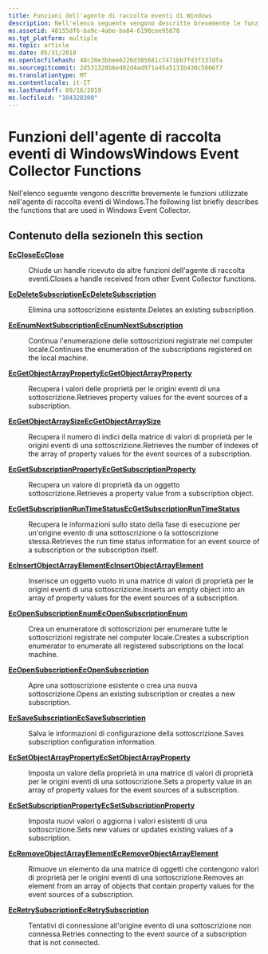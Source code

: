 ```yaml
---
title: Funzioni dell'agente di raccolta eventi di Windows
description: Nell'elenco seguente vengono descritte brevemente le funzioni utilizzate nell'agente di raccolta eventi di Windows.
ms.assetid: 48155df6-ba9c-4abe-ba84-6190cee95878
ms.tgt_platform: multiple
ms.topic: article
ms.date: 05/31/2018
ms.openlocfilehash: 48c20e3bbee6226d385681c7471bb7fd3f337dfa
ms.sourcegitcommit: 2d531328b6ed82d4ad971a45a5131b430c5866f7
ms.translationtype: MT
ms.contentlocale: it-IT
ms.lasthandoff: 09/16/2019
ms.locfileid: "104328300"
---
```

# <a name="windows-event-collector-functions"></a><span data-ttu-id="06b34-103">Funzioni dell'agente di raccolta eventi di Windows</span><span class="sxs-lookup"><span data-stu-id="06b34-103">Windows Event Collector Functions</span></span>

<span data-ttu-id="06b34-104">Nell'elenco seguente vengono descritte brevemente le funzioni utilizzate nell'agente di raccolta eventi di Windows.</span><span class="sxs-lookup"><span data-stu-id="06b34-104">The following list briefly describes the functions that are used in Windows Event Collector.</span></span>

## <a name="in-this-section"></a><span data-ttu-id="06b34-105">Contenuto della sezione</span><span class="sxs-lookup"><span data-stu-id="06b34-105">In this section</span></span>

<dl> <dt>

[<span data-ttu-id="06b34-106">**EcClose**</span><span class="sxs-lookup"><span data-stu-id="06b34-106">**EcClose**</span></span>](/windows/desktop/api/Evcoll/nf-evcoll-ecclose)
</dt> <dd>

<span data-ttu-id="06b34-107">Chiude un handle ricevuto da altre funzioni dell'agente di raccolta eventi.</span><span class="sxs-lookup"><span data-stu-id="06b34-107">Closes a handle received from other Event Collector functions.</span></span>

</dd> <dt>

[<span data-ttu-id="06b34-108">**EcDeleteSubscription**</span><span class="sxs-lookup"><span data-stu-id="06b34-108">**EcDeleteSubscription**</span></span>](/windows/desktop/api/Evcoll/nf-evcoll-ecdeletesubscription)
</dt> <dd>

<span data-ttu-id="06b34-109">Elimina una sottoscrizione esistente.</span><span class="sxs-lookup"><span data-stu-id="06b34-109">Deletes an existing subscription.</span></span>

</dd> <dt>

[<span data-ttu-id="06b34-110">**EcEnumNextSubscription**</span><span class="sxs-lookup"><span data-stu-id="06b34-110">**EcEnumNextSubscription**</span></span>](/windows/desktop/api/Evcoll/nf-evcoll-ecenumnextsubscription)
</dt> <dd>

<span data-ttu-id="06b34-111">Continua l'enumerazione delle sottoscrizioni registrate nel computer locale.</span><span class="sxs-lookup"><span data-stu-id="06b34-111">Continues the enumeration of the subscriptions registered on the local machine.</span></span>

</dd> <dt>

[<span data-ttu-id="06b34-112">**EcGetObjectArrayProperty**</span><span class="sxs-lookup"><span data-stu-id="06b34-112">**EcGetObjectArrayProperty**</span></span>](/windows/desktop/api/Evcoll/nf-evcoll-ecgetobjectarrayproperty)
</dt> <dd>

<span data-ttu-id="06b34-113">Recupera i valori delle proprietà per le origini eventi di una sottoscrizione.</span><span class="sxs-lookup"><span data-stu-id="06b34-113">Retrieves property values for the event sources of a subscription.</span></span>

</dd> <dt>

[<span data-ttu-id="06b34-114">**EcGetObjectArraySize**</span><span class="sxs-lookup"><span data-stu-id="06b34-114">**EcGetObjectArraySize**</span></span>](/windows/desktop/api/Evcoll/nf-evcoll-ecgetobjectarraysize)
</dt> <dd>

<span data-ttu-id="06b34-115">Recupera il numero di indici della matrice di valori di proprietà per le origini eventi di una sottoscrizione.</span><span class="sxs-lookup"><span data-stu-id="06b34-115">Retrieves the number of indexes of the array of property values for the event sources of a subscription.</span></span>

</dd> <dt>

[<span data-ttu-id="06b34-116">**EcGetSubscriptionProperty**</span><span class="sxs-lookup"><span data-stu-id="06b34-116">**EcGetSubscriptionProperty**</span></span>](/windows/desktop/api/Evcoll/nf-evcoll-ecgetsubscriptionproperty)
</dt> <dd>

<span data-ttu-id="06b34-117">Recupera un valore di proprietà da un oggetto sottoscrizione.</span><span class="sxs-lookup"><span data-stu-id="06b34-117">Retrieves a property value from a subscription object.</span></span>

</dd> <dt>

[<span data-ttu-id="06b34-118">**EcGetSubscriptionRunTimeStatus**</span><span class="sxs-lookup"><span data-stu-id="06b34-118">**EcGetSubscriptionRunTimeStatus**</span></span>](/windows/desktop/api/Evcoll/nf-evcoll-ecgetsubscriptionruntimestatus)
</dt> <dd>

<span data-ttu-id="06b34-119">Recupera le informazioni sullo stato della fase di esecuzione per un'origine evento di una sottoscrizione o la sottoscrizione stessa.</span><span class="sxs-lookup"><span data-stu-id="06b34-119">Retrieves the run time status information for an event source of a subscription or the subscription itself.</span></span>

</dd> <dt>

[<span data-ttu-id="06b34-120">**EcInsertObjectArrayElement**</span><span class="sxs-lookup"><span data-stu-id="06b34-120">**EcInsertObjectArrayElement**</span></span>](/windows/desktop/api/Evcoll/nf-evcoll-ecinsertobjectarrayelement)
</dt> <dd>

<span data-ttu-id="06b34-121">Inserisce un oggetto vuoto in una matrice di valori di proprietà per le origini eventi di una sottoscrizione.</span><span class="sxs-lookup"><span data-stu-id="06b34-121">Inserts an empty object into an array of property values for the event sources of a subscription.</span></span>

</dd> <dt>

[<span data-ttu-id="06b34-122">**EcOpenSubscriptionEnum**</span><span class="sxs-lookup"><span data-stu-id="06b34-122">**EcOpenSubscriptionEnum**</span></span>](/windows/desktop/api/Evcoll/nf-evcoll-ecopensubscriptionenum)
</dt> <dd>

<span data-ttu-id="06b34-123">Crea un enumeratore di sottoscrizioni per enumerare tutte le sottoscrizioni registrate nel computer locale.</span><span class="sxs-lookup"><span data-stu-id="06b34-123">Creates a subscription enumerator to enumerate all registered subscriptions on the local machine.</span></span>

</dd> <dt>

[<span data-ttu-id="06b34-124">**EcOpenSubscription**</span><span class="sxs-lookup"><span data-stu-id="06b34-124">**EcOpenSubscription**</span></span>](/windows/desktop/api/Evcoll/nf-evcoll-ecopensubscription)
</dt> <dd>

<span data-ttu-id="06b34-125">Apre una sottoscrizione esistente o crea una nuova sottoscrizione.</span><span class="sxs-lookup"><span data-stu-id="06b34-125">Opens an existing subscription or creates a new subscription.</span></span>

</dd> <dt>

[<span data-ttu-id="06b34-126">**EcSaveSubscription**</span><span class="sxs-lookup"><span data-stu-id="06b34-126">**EcSaveSubscription**</span></span>](/windows/desktop/api/Evcoll/nf-evcoll-ecsavesubscription)
</dt> <dd>

<span data-ttu-id="06b34-127">Salva le informazioni di configurazione della sottoscrizione.</span><span class="sxs-lookup"><span data-stu-id="06b34-127">Saves subscription configuration information.</span></span>

</dd> <dt>

[<span data-ttu-id="06b34-128">**EcSetObjectArrayProperty**</span><span class="sxs-lookup"><span data-stu-id="06b34-128">**EcSetObjectArrayProperty**</span></span>](/windows/desktop/api/Evcoll/nf-evcoll-ecsetobjectarrayproperty)
</dt> <dd>

<span data-ttu-id="06b34-129">Imposta un valore della proprietà in una matrice di valori di proprietà per le origini eventi di una sottoscrizione.</span><span class="sxs-lookup"><span data-stu-id="06b34-129">Sets a property value in an array of property values for the event sources of a subscription.</span></span>

</dd> <dt>

[<span data-ttu-id="06b34-130">**EcSetSubscriptionProperty**</span><span class="sxs-lookup"><span data-stu-id="06b34-130">**EcSetSubscriptionProperty**</span></span>](/windows/desktop/api/Evcoll/nf-evcoll-ecsetsubscriptionproperty)
</dt> <dd>

<span data-ttu-id="06b34-131">Imposta nuovi valori o aggiorna i valori esistenti di una sottoscrizione.</span><span class="sxs-lookup"><span data-stu-id="06b34-131">Sets new values or updates existing values of a subscription.</span></span>

</dd> <dt>

[<span data-ttu-id="06b34-132">**EcRemoveObjectArrayElement**</span><span class="sxs-lookup"><span data-stu-id="06b34-132">**EcRemoveObjectArrayElement**</span></span>](/windows/desktop/api/Evcoll/nf-evcoll-ecremoveobjectarrayelement)
</dt> <dd>

<span data-ttu-id="06b34-133">Rimuove un elemento da una matrice di oggetti che contengono valori di proprietà per le origini eventi di una sottoscrizione.</span><span class="sxs-lookup"><span data-stu-id="06b34-133">Removes an element from an array of objects that contain property values for the event sources of a subscription.</span></span>

</dd> <dt>

[<span data-ttu-id="06b34-134">**EcRetrySubscription**</span><span class="sxs-lookup"><span data-stu-id="06b34-134">**EcRetrySubscription**</span></span>](/windows/desktop/api/Evcoll/nf-evcoll-ecretrysubscription)
</dt> <dd>

<span data-ttu-id="06b34-135">Tentativi di connessione all'origine evento di una sottoscrizione non connessa.</span><span class="sxs-lookup"><span data-stu-id="06b34-135">Retries connecting to the event source of a subscription that is not connected.</span></span>

</dd> </dl>

 

 




